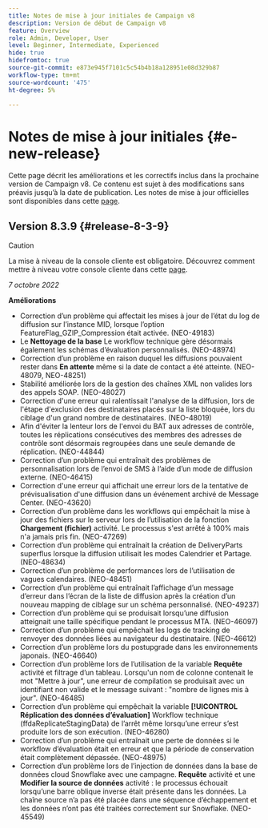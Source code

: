 ```yaml
---
title: Notes de mise à jour initiales de Campaign v8
description: Version de début de Campaign v8
feature: Overview
role: Admin, Developer, User
level: Beginner, Intermediate, Experienced
hide: true
hidefromtoc: true
source-git-commit: e873e945f7101c5c54b4b18a128951e08d329b87
workflow-type: tm+mt
source-wordcount: '475'
ht-degree: 5%

---
```


# Notes de mise à jour initiales {#e-new-release}

Cette page décrit les améliorations et les correctifs inclus dans la prochaine version de Campaign v8. Ce contenu est sujet à des modifications sans préavis jusqu’à la date de publication. Les notes de mise à jour officielles sont disponibles dans cette [page](../start/release-notes.md).

## Version 8.3.9 {#release-8-3-9}

>[!CAUTION]
>
> La mise à niveau de la console cliente est obligatoire. Découvrez comment mettre à niveau votre console cliente dans cette [page](../start/connect.md#download-ac-console).

_7 octobre 2022_

**Améliorations**

* Correction d’un problème qui affectait les mises à jour de l’état du log de diffusion sur l’instance MID, lorsque l’option FeatureFlag_GZIP_Compression était activée. (NEO-49183)
* Le **Nettoyage de la base** Le workflow technique gère désormais également les schémas d’évaluation personnalisés. (NEO-48974)
* Correction d’un problème en raison duquel les diffusions pouvaient rester dans **En attente** même si la date de contact a été atteinte. (NEO-48079, NEO-48251)
* Stabilité améliorée lors de la gestion des chaînes XML non valides lors des appels SOAP. (NEO-48027)
* Correction d&#39;une erreur qui ralentissait l&#39;analyse de la diffusion, lors de l&#39;étape d&#39;exclusion des destinataires placés sur la liste bloquée, lors du ciblage d&#39;un grand nombre de destinataires. (NEO-48019)
* Afin d&#39;éviter la lenteur lors de l&#39;envoi du BAT aux adresses de contrôle, toutes les réplications consécutives des membres des adresses de contrôle sont désormais regroupées dans une seule demande de réplication. (NEO-44844)
* Correction d’un problème qui entraînait des problèmes de personnalisation lors de l’envoi de SMS à l’aide d’un mode de diffusion externe. (NEO-46415)
* Correction d&#39;une erreur qui affichait une erreur lors de la tentative de prévisualisation d&#39;une diffusion dans un événement archivé de Message Center. (NEO-43620)
* Correction d’un problème dans les workflows qui empêchait la mise à jour des fichiers sur le serveur lors de l’utilisation de la fonction **Chargement (fichier)** activité. Le processus s&#39;est arrêté à 100% mais n&#39;a jamais pris fin. (NEO-47269)
* Correction d’un problème qui entraînait la création de DeliveryParts superflus lorsque la diffusion utilisait les modes Calendrier et Partage. (NEO-48634)
* Correction d’un problème de performances lors de l’utilisation de vagues calendaires. (NEO-48451)
* Correction d’un problème qui entraînait l’affichage d’un message d’erreur dans l’écran de la liste de diffusion après la création d’un nouveau mapping de ciblage sur un schéma personnalisé. (NEO-49237)
* Correction d’un problème qui se produisait lorsqu’une diffusion atteignait une taille spécifique pendant le processus MTA. (NEO-46097)
* Correction d’un problème qui empêchait les logs de tracking de renvoyer des données liées au navigateur du destinataire. (NEO-46612)
* Correction d’un problème lors du postupgrade dans les environnements japonais. (NEO-46640)
* Correction d’un problème lors de l’utilisation de la variable **Requête** activité et filtrage d’un tableau. Lorsqu&#39;un nom de colonne contenait le mot &quot;Mettre à jour&quot;, une erreur de compilation se produisait avec un identifiant non valide et le message suivant : &quot;nombre de lignes mis à jour&quot;. (NEO-46485)
* Correction d’un problème qui empêchait la variable **[!UICONTROL Réplication des données d’évaluation]** Workflow technique (ffdaReplicateStagingData) de l’arrêt même lorsqu’une erreur s’est produite lors de son exécution. (NEO-46280)
* Correction d’un problème qui entraînait une perte de données si le workflow d’évaluation était en erreur et que la période de conservation était complètement dépassée. (NEO-48975)
* Correction d’un problème lors de l’injection de données dans la base de données cloud Snowflake avec une campagne. **Requête** activité et une **Modifier la source de données** activité : le processus échouait lorsqu’une barre oblique inverse était présente dans les données. La chaîne source n’a pas été placée dans une séquence d’échappement et les données n’ont pas été traitées correctement sur Snowflake. (NEO-45549)
